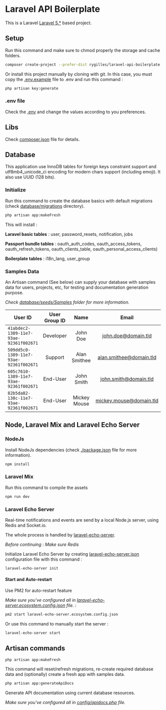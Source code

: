 # Laravel API Boilerplate #

This is a Laravel [Laravel 5.*](https://laravel.com/) based project.

## Setup ##

Run this command and make sure to chmod properly the storage and cache folders.

```bash
composer create-project --prefer-dist rygilles/laravel-api-boilerplate your-project-name
```

Or install this project manually by cloning with git.
In this case, you must copy the [.env.example](./.env.example) file to .env and run this command :

```bash
php artisan key:generate
```

### .env file ###

Check the [.env](./.env) and change the values according to you preferences.

## Libs ##

Check [composer.json](./composer.json) file for details.

## Database ##

This application use InnoDB tables for foreign keys constraint support and utf8mb4_unicode_ci encoding for modern chars support (including emoji).
It also use UUID (128 bits).

### Initialize ###

Run this command to create the database basics with default migrations (check [database/migrations](./database/migrations) directory).

```bash
php artisan app:makeFresh
```

This will install :

**Laravel basic tables** : user, password_resets, notification, jobs

**Passport bundle tables** : oauth_auth_codes, oauth_access_tokens, oauth_refresh_tokens, oauth_clients_table, oauth_personal_access_clients)

**Boilerplate tables** : i18n_lang, user_group

### Samples Data ###

An Artisan command (See below) can supply your database with samples data for users, projects, etc, for testing and documentation generation purpose.

*Check [database/seeds/Samples](./database/seeds/Samples) folder for more information.*


| User ID                                | User Group ID | Name         | Email                   | Password    |
|----------------------------------------|:-------------:|:------------:|:-----------------------:|:-----------:|
| `41abdec2-1389-11e7-93ae-92361f002671` | Developer     | John Doe     | john.doe@domain.tld     | johndoe     |
| `509dd5c0-1389-11e7-93ae-92361f002671` | Support       | Alan Smithee | alan.smithee@domain.tld | alansmithee |
| `605c7610-1389-11e7-93ae-92361f002671` | End-User      | John Smith   | john.smith@domain.tld   | johnsmith   |
| `82b5da82-138c-11e7-93ae-92361f002671` | End-User      | Mickey Mouse | mickey.mouse@domain.tld | mickeymouse |

## Node, Laravel Mix and Laravel Echo Server ##

### NodeJs ###

Install NodeJs dependencies (check [./package.json](./package.json) file for more information).

```bash
npm install
```

### Laravel Mix ###

Run this command to compile the assets

```bash
npm run dev
```


### Laravel Echo Server ###

Real-time notifications and events are send by a local Node.js server, using Redis and Socket.io.

The whole process is handled by [laravel-echo-server](https://github.com/tlaverdure/laravel-echo-server).

*Before continuing : Make sure Redis*

Initialize Laravel Echo Server by creating [laravel-echo-server.json](./laravel-echo-server.json) configuration file with this command :

```bash
laravel-echo-server init
```

#### Start and Auto-restart ####

Use PM2 for auto-restart feature

*Make sure you've configured all in [laravel-echo-server.ecosystem.config.json](./laravel-echo-server.ecosystem.config.json) file.* :
```bash
pm2 start laravel-echo-server.ecosystem.config.json
```

Or use this command to manually start the server :
```bash
laravel-echo-server start
```


## Artisan commands ##


```bash
php artisan app:makeFresh
```
This command will reset/refresh migrations,
re-create required database data and (optionally)
create a fresh app with samples data.



```bash
php artisan app:generateApiDocs
```
Generate API documentation using current database resources.

*Make sure you've configured all in [config/apidocs.php](./config/apidocs.php) file.*
